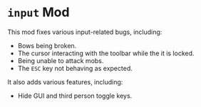 # ``input`` Mod
This mod fixes various input-related bugs, including:
* Bows being broken.
* The cursor interacting with the toolbar while the it is locked.
* Being unable to attack mobs.
* The ``ESC`` key not behaving as expected.

It also adds various features, including:
* Hide GUI and third person toggle keys.

